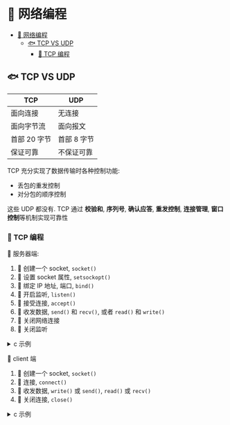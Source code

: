 # :whale: 网络编程

<!-- TOC -->

- [:whale: 网络编程](#whale-网络编程)
  - [:fish: TCP VS UDP](#fish-tcp-vs-udp)
    - [:bee: TCP 编程](#bee-tcp-编程)

<!-- /TOC -->

## :fish: TCP VS UDP

| TCP          | UDP         |
| ------------ | ----------- |
| 面向连接     | 无连接      |
| 面向字节流   | 面向报文    |
| 首部 20 字节 | 首部 8 字节 |
| 保证可靠     | 不保证可靠  |

TCP 充分实现了数据传输时各种控制功能:

- 丢包的重发控制
- 对分包的顺序控制

这些 UDP 都没有. TCP 通过 **校验和**, **序列号**, **确认应答**, **重发控制**, **连接管理**, **窗口控制**等机制实现可靠性

### :bee: TCP 编程

:sunflower: 服务器端:

1. :herb: 创建一个 socket, `socket()`
2. :herb: 设置 socket 属性, `setsockopt()`
3. :herb: 绑定 IP 地址, 端口, `bind()`
4. :herb: 开启监听, `listen()`
5. :herb: 接受连接, `accept()`
6. :herb: 收发数据, `send()` 和 `recv()`, 或者 `read()` 和 `write()`
7. :herb: 关闭网络连接
8. :herb: 关闭监听

<details><summary> c 示例 </summary>
<p>

```c
#include <stdio.h>
#include <sys/types.h>
#include <sys/socket.h>
#include <netinet/in.h>
#include <arpa/inet.h>

int main (int argc, char *argv[]) {
  int server_sockfd; //服务器端套接字
  int client_sockfd; // 客户端套接字
  int len;
  struct sockaddr_in my_addr; // 服务器网络地址结构体
  struct sockaddr_in remote_addr; // 客户端网络地址结构体
  int sin_size;
  char buf[BUFSIZ]; // 数据缓冲区
  memset(&my_addr, 0, sizeof(my_addr)); // 数据初始化 -- 清零
  my_addr.sin_family = AF_INET; // 设置为 IP 通信
  my_addr.sin_addr.s_addr = INADDR_ANY; // 服务器 IP 地址 -- 允许连接到所有本地地址上.
  my_addr.sin_port = htons(8000); // 服务器端口

  if ((server_sockfd=socket(PF_INET, SOCK_STREAM, 0)) < 0) {
    perror("socket error");
    return 1;
  }

  if(bind(server_sockfd,(struct sockaddr *)&my_addr,sizeof(struct sockaddr))<0)
  {
    perror("bind error");
    return 1;
  }

  /*监听连接请求--监听队列长度为5*/
  if(listen(server_sockfd,5)<0)
  {
    perror("listen error");
    return 1;
  };

  sin_size=sizeof(struct sockaddr_in);

  /*等待客户端连接请求到达*/
  if((client_sockfd=accept(server_sockfd,(struct sockaddr *)&remote_addr,&sin_size))<0)
  {
    perror("accept error");
    return 1;
  }
  printf("accept client %s/n",inet_ntoa(remote_addr.sin_addr));
  len=send(client_sockfd,"Welcome to my server/n",21,0);//发送欢迎信息

  /*接收客户端的数据并将其发送给客户端--recv返回接收到的字节数，send返回发送的字节数*/
  while((len=recv(client_sockfd,buf,BUFSIZ,0))>0))
  {
    buf[len]='/0';
    printf("%s/n",buf);
    if(send(client_sockfd,buf,len,0)<0)
    {
      perror("write error");
      return 1;
    }
  }


  /*关闭套接字*/
  close(client_sockfd);
  close(server_sockfd);

  return 0;
}
```

</p></details>

:sunflower: client 端

1. :herb: 创建一个 socket, `socket()`
2. :herb: 连接, `connect()`
3. :herb: 收发数据, `write()` 或 `send()`, `read()` 或 `recv()`
4. :herb: 关闭连接, `close()`

<details><summary> c 示例 </summary>
<p>

```c
#include <arpa/inet.h>
#include <netinet/in.h>
#include <stdio.h>
#include <sys/socket.h>
#include <sys/types.h>

int main(int argc, char *argv[]) {
  int client_sockfd;
  int len;
  struct sockaddr_in remote_addr;  //服务器端网络地址结构体
  char buf[BUFSIZ];                //数据传送的缓冲区
  memset(&remote_addr, 0, sizeof(remote_addr));  //数据初始化--清零
  remote_addr.sin_family = AF_INET;              //设置为IP通信
  remote_addr.sin_addr.s_addr = inet_addr("127.0.0.1");  //服务器IP地址
  remote_addr.sin_port = htons(8000);                    //服务器端口号

  /*创建客户端套接字--IPv4协议，面向连接通信，TCP协议*/
  if ((client_sockfd = socket(PF_INET, SOCK_STREAM, 0)) < 0) {
    perror("socket error");
    return 1;
  }

  /*将套接字绑定到服务器的网络地址上*/
  if (connect(client_sockfd, (struct sockaddr *)&remote_addr,
              sizeof(struct sockaddr)) < 0) {
    perror("connect error");
    return 1;
  }
  printf("connected to server/n");
  len = recv(client_sockfd, buf, BUFSIZ, 0);  //接收服务器端信息
  buf[len] = '/0';
  printf("%s", buf);  //打印服务器端信息

  /*循环的发送接收信息并打印接收信息（可以按需发送）--recv返回接收到的字节数，send返回发送的字节数*/
  while (1) {
    printf("Enter string to send:");
    scanf("%s", buf);
    if(!strcmp(buf,"quit") break;
    len=send(client_sockfd,buf,strlen(buf),0);
    len=recv(client_sockfd,buf,BUFSIZ,0);
    buf[len]='/0';
    printf("received:%s/n",buf);
  }

  /*关闭套接字*/
  close(client_sockfd);

  return 0;
}
```

</p></details>
